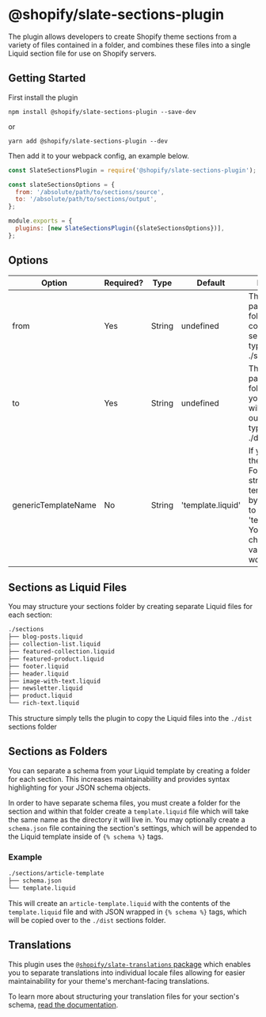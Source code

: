 # @shopify/slate-sections-plugin

The plugin allows developers to create Shopify theme sections from a variety of files contained in a folder, and combines these files into a single Liquid section file for use on Shopify servers.

## Getting Started

First install the plugin

```
npm install @shopify/slate-sections-plugin --save-dev
```

or

```
yarn add @shopify/slate-sections-plugin --dev
```

Then add it to your webpack config, an example below.

```js
const SlateSectionsPlugin = require('@shopify/slate-sections-plugin');

const slateSectionsOptions = {
  from: '/absolute/path/to/sections/source',
  to: '/absolute/path/to/sections/output',
};

module.exports = {
  plugins: [new SlateSectionsPlugin({slateSectionsOptions})],
};
```

## Options

| Option              | Required? | Type   | Default           | Description                                                                                                                                                       |
| ------------------- | --------- | ------ | ----------------- | ----------------------------------------------------------------------------------------------------------------------------------------------------------------- |
| from                | Yes       | String | undefined         | The absolute path to the folder containing your sections, typically ./src/sections                                                                                |
| to                  | Yes       | String | undefined         | The absolute path to the folder where your sections will be outputted to, typically ./dist/sections                                                               |
| genericTemplateName | No        | String | 'template.liquid' | If you're using the 'Sections as Folders' structure, your template names by default need to be 'template.liquid'. You may change this value if you would like to. |

## Sections as Liquid Files

You may structure your sections folder by creating separate Liquid files for each section:

```bash
./sections
├── blog-posts.liquid
├── collection-list.liquid
├── featured-collection.liquid
├── featured-product.liquid
├── footer.liquid
├── header.liquid
├── image-with-text.liquid
├── newsletter.liquid
├── product.liquid
└── rich-text.liquid
```

This structure simply tells the plugin to copy the Liquid files into the `./dist` sections folder

## Sections as Folders

You can separate a schema from your Liquid template by creating a folder for each section. This increases maintainability and provides syntax highlighting for your JSON schema objects.

In order to have separate schema files, you must create a folder for the section and within that folder create a `template.liquid` file which will take the same name as the directory it will live in. You may optionally create a `schema.json` file containing the section's settings, which will be appended to the Liquid template inside of `{% schema %}` tags.

### Example

```bash
./sections/article-template
├── schema.json
└── template.liquid
```

This will create an `article-template.liquid` with the contents of the `template.liquid` file and with JSON wrapped in `{% schema %}` tags, which will be copied over to the `./dist` sections folder.

## Translations

This plugin uses the [`@shopify/slate-translations` package](https://github.com/Shopify/slate/tree/master/packages/slate-translations) which enables you to separate translations into individual locale files allowing for easier maintainability for your theme's merchant-facing translations.

To learn more about structuring your translation files for your section's schema, [read the documentation](https://github.com/Shopify/slate/blob/master/packages/slate-translations/README.md).
